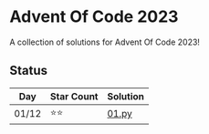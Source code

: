 # Advent Of Code 2023

A collection of solutions for Advent Of Code 2023!

## Status

| Day   | Star Count | Solution                 |
| ----- | ---------- | ------------------------ |
| 01/12 | ⭐⭐       | [01.py](solutions/01.py) |
